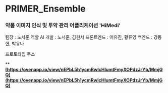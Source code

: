 # PRIMER_Ensemble
### 약품 이미지 인식 및 투약 관리 어플리케이션 'HiMedi'

팀장 : 노서준
역할
AI 개발 : 노서준, 김현서
프론트엔드 : 어유진, 황류영
백엔드 : 강동현, 박유나

프로토타입 주소

****[https://ovenapp.io/view/nEPbL5h1ycmRwlcHlumtFmyXOPdzJrYb/MmjGQ](https://ovenapp.io/view/nEPbL5h1ycmRwlcHlumtFmyXOPdzJrYb/MmjGQ)**
